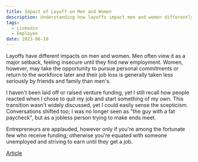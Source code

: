 ```yaml
---
title: Impact of Layoff on Men and Women
description: Understanding how layoffs impact men and women differently
tags:
  - Linkedin
  - Employee
date: 2023-06-10
---
```

Layoffs have different impacts on men and women. Men often view it as a major setback, feeling insecure until they find new employment. Women, however, may take the opportunity to pursue personal commitments or return to the workforce later and their job loss is generally taken less seriously by friends and family than men's.

I haven't been laid off or raised venture funding, yet I still recall how people reacted when I chose to quit my job and start something of my own. This transition wasn't widely discussed, yet I could easily sense the scepticism. Conversations shifted too; I was no longer seen as "the guy with a fat paycheck", but as a jobless person trying to make ends meet. 

Entrepreneurs are applauded, however only if you're among the fortunate few who receive funding; otherwise you're equated with someone unemployed and striving to earn until they get a job.

[Article](https://hbr.org/2023/02/research-how-losing-a-high-paying-job-affects-family-relationships)
